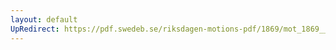 ```yaml
---
layout: default
UpRedirect: https://pdf.swedeb.se/riksdagen-motions-pdf/1869/mot_1869__ak__00216/mot_1869__ak__00216_003.pdf
---
```

